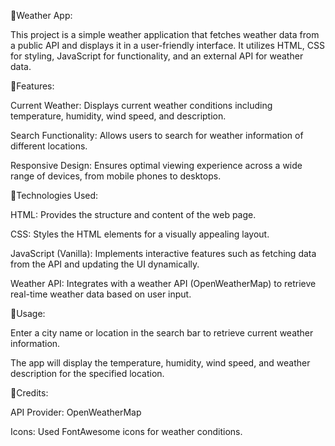 🔗Weather App:

This project is a simple weather application that fetches weather data from a public API and displays it in a user-friendly interface. It utilizes HTML, CSS for styling, JavaScript for functionality, and an external API
for weather data.



🔗Features:

Current Weather: Displays current weather conditions including temperature, humidity, wind speed, and description.

Search Functionality: Allows users to search for weather information of different locations.

Responsive Design: Ensures optimal viewing experience across a wide range of devices, from mobile phones to desktops.





🔗Technologies Used:

HTML: Provides the structure and content of the web page.

CSS: Styles the HTML elements for a visually appealing layout.

JavaScript (Vanilla): Implements interactive features such as fetching data from the API and updating the UI dynamically.

Weather API: Integrates with a weather API (OpenWeatherMap) to retrieve real-time weather data based on user input.





🔗Usage:

Enter a city name or location in the search bar to retrieve current weather information.

The app will display the temperature, humidity, wind speed, and weather description for the specified location.



🔗Credits:

API Provider: OpenWeatherMap

Icons: Used FontAwesome icons for weather conditions.

